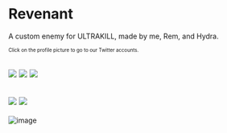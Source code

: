 # Revenant
A custom enemy for ULTRAKILL, made by me, Rem, and Hydra.

<sub><sup>Click on the profile picture to go to our Twitter accounts.</sub></sup>

[![](https://github.com/wafflethings/Waffle.Revenant/assets/60797216/5747ef08-6d0b-424d-a6f2-8d56b1577b9f)](https://twitter.com/wafflestuff_/ "")
[![](https://github.com/wafflethings/Waffle.Revenant/assets/60797216/9d36f204-c8a6-4702-a1b8-5a2b91b5a53e)](https://twitter.com/Rem_Safe_Space/ "")
[![](https://github.com/wafflethings/Waffle.Revenant/assets/60797216/731c3ff4-fde0-4d69-8b39-3e6e52925794)](https://twitter.com/Hydraxous/ "")
---
[![](https://github.com/wafflethings/Waffle.Revenant/assets/60797216/9f83d52f-9980-4830-b6a3-a5bc2f95d2b5)](https://youtu.be/OnO7xvWB15Y "")
[![](https://github.com/wafflethings/Waffle.Revenant/assets/60797216/aba76d91-7345-4c14-9072-c47a9f60e6eb)](https://www.youtube.com/watch?v=xZwAqcYnRR0 "")
---
![image](https://github.com/wafflethings/Waffle.Revenant/assets/60797216/f391357c-8fe3-49d9-adc5-507b87486a61)
